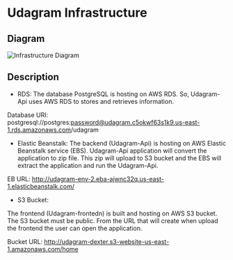
# Udagram Infrastructure 

## Diagram
![Infrastructure  Diagram](https://i.ibb.co/nj0PSm8/Infrastructure-Digram.png)


## Description

- RDS:
The database PostgreSQL is hosting on AWS RDS. So, Udagram-Api uses AWS RDS to stores and retrieves information.

Database URI: postgresql://postgres:password@udagram.c5okwf63s1k9.us-east-1.rds.amazonaws.com/udagram

- Elastic Beanstalk: 
The backend (Udagram-Api) is hosting on AWS Elastic Beanstalk service (EBS). Udagram-Api application will convert the application to zip file. This zip will upload to S3 bucket and the EBS will extract the application and run the Udagram-Api.

EB URL: http://udagram-env-2.eba-ajwnc32q.us-east-1.elasticbeanstalk.com/

- S3 Bucket:

The frontend (Udagram-frontedn) is built and hosting on AWS S3 bucket. The S3 bucket must be public. From the URL that will create when upload the frontend the user can open the application.

Bucket URL: http://udagram-dexter.s3-website-us-east-1.amazonaws.com/home
